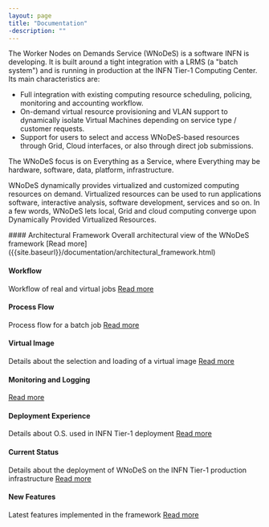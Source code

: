 ```yaml
---
layout: page
title: "Documentation"
-description: ""
---
```


The Worker Nodes on Demands Service (WNoDeS) is a software INFN is developing. It is built around a tight integration with a LRMS (a "batch system") and is running in production at the INFN Tier-1 Computing Center. Its main characteristics are:

* Full integration with existing computing resource scheduling, policing, monitoring and accounting workflow.
* On-demand virtual resource provisioning and VLAN support to dynamically isolate Virtual Machines depending on service type / customer requests.
* Support for users to select and access WNoDeS-based resources through Grid, Cloud interfaces, or also through direct job submissions.

The WNoDeS focus is on Everything as a Service, where Everything may be hardware, software, data, platform, infrastructure.

WNoDeS dynamically provides virtualized and customized computing resources on demand. Virtualized resources can be used to run applications software, interactive analysis, software development, services and so on. In a few words, WNoDeS lets local, Grid and cloud computing converge upon Dynamically Provided Virtualized Resources.

<div class="row-fluid marketing">

<div class="row">
<div class="span6">
</div>
<div class="span6">
</div>
</div>
<div class="row">
<div class="span6">
#### Architectural Framework
Overall architectural view of the WNoDeS framework
[Read more]({{site.baseurl}}/documentation/architectural_framework.html)

#### Workflow
Workflow of real and virtual jobs
[Read more]({{site.baseurl}}/documentation/workflow.html)

#### Process Flow
Process flow for a batch job
[Read more]({{site.baseurl}}/documentation/process_flow.html)

#### Virtual Image
Details about the selection and loading of a virtual image
[Read more]({{site.baseurl}}/documentation/virtual_image.html)

</div>
<div class="span6">

#### Monitoring and Logging
[Read more]({{site.baseurl}}/documentation/monitoring_logging.html)

#### Deployment Experience
Details about O.S. used in INFN Tier-1 deployment
[Read more]({{site.baseurl}}/documentation/deployment_experience.html)

#### Current Status
Details about the deployment of WNoDeS on the INFN Tier-1 production infrastructure
[Read more]({{site.baseurl}}/documentation/current_status.html)

#### New Features
Latest features implemented in the framework
[Read more]({{site.baseurl}}/documentation/new_features.html)

</div>
</div>
</div>
